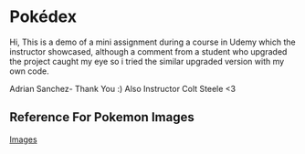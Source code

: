 
# Pokédex

Hi,
This is a demo of a mini assignment during a course in Udemy which the instructor showcased, although a comment from a student who upgraded the project caught my eye so i tried the similar upgraded version with my own code.

Adrian Sanchez- Thank You :)
Also Instructor Colt Steele <3


## Reference For Pokemon Images

[Images](https://github.com/PokeAPI/sprites)

